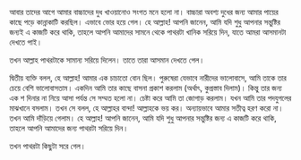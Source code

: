 আবার তাদের আগে আমার বাচ্চাদের দুধ খাওয়ানোও সংগত মনে হলো না। বাচ্চারা অবশ্য দুধের জন্য আমার পায়ের কাছে পড়ে কান্নাকাটি করছিল। এভাবে ভোর হয়ে গেল। হে আল্লাহ! আপনি জানেন, আমি যদি শুধু আপনার সন্তুষ্টির জন্যই এ কাজটি করে থাকি, তাহলে আপনি আমাদের সামনে থেকে পাথরটা খানিক সরিয়ে দিন, যাতে আমরা আসমানটা দেখতে পাই।

তখন আল্লাহ পাথরটাকে সামান্য সরিয়ে দিলেন। তাতে তারা আসমান দেখতে পেল।

দ্বিতীয় ব্যক্তি বলল, হে আল্লাহ! আমার এক চাচাতো বোন ছিল। পুরুষেরা যেভাবে নারীদের ভালোবাসে, আমি তাকে তার চেয়ে বেশি ভালোবাসতাম। একদিন আমি তার কাছে বাসনা প্রকাশ করলাম (অর্থাৎ, কুপ্রস্তাব দিলাম)। কিন্তু তার জন্য এক শ দিনার না নিয়ে আসা পর্যন্ত সে সম্মত হলো না। চেষ্টা করে আমি তা জোগাড় করলাম। যখন আমি তার পদযুগলের মাঝখানে বসলাম। তখন সে বলল, হে আল্লাহর বান্দা! আল্লাহকে ভয় কর। অন্যায়ভাবে আমার সতীত্ব হরণ করো না। তখন আমি দাঁড়িয়ে গেলাম। হে আল্লাহ! আপনি জানেন, আমি যদি শুধু আপনার সন্তুষ্টির জন্য এ কাজটি করে থাকি, তাহলে আপনি আমাদের জন্য পাথরটা সরিয়ে দিন।

তখন পাথরটা কিছুটা সরে গেল।
